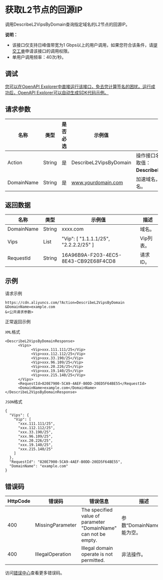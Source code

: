 # 获取L2节点的回源IP

调用DescribeL2VipsByDomain查询指定域名的L2节点的回源IP。

**说明：**

-   该接口仅支持日峰值带宽为1 Gbps以上的用户调用，如果您符合该条件，请[提交工单](https://selfservice.console.aliyun.com/ticket/createIndex)申请该接口的调用权限。
-   单用户调用频率：40次/秒。

## 调试

[您可以在OpenAPI Explorer中直接运行该接口，免去您计算签名的困扰。运行成功后，OpenAPI Explorer可以自动生成SDK代码示例。](https://api.aliyun.com/#product=Cdn&api=DescribeL2VipsByDomain&type=RPC&version=2018-05-10)

## 请求参数

|名称|类型|是否必选|示例值|描述|
|--|--|----|---|--|
|Action|String|是|DescribeL2VipsByDomain|操作接口名，系统规定参数，取值：**DescribeL2VipsByDomain**。 |
|DomainName|String|是|www.yourdomain.com|加速域名，仅支持查询单个域名。 |

## 返回数据

|名称|类型|示例值|描述|
|--|--|---|--|
|DomainName|String|xxxx.com|域名。 |
|Vips|List|"Vip": \[ "1.1.1.1/25", "2.2.2.2/25" \]|Vip列表。 |
|RequestId|String|16A96B9A-F203-4EC5-8E43-CB92E68F4CD8|请求ID。 |

## 示例

请求示例

```
https://cdn.aliyuncs.com/?Action=DescribeL2VipsByDomain
&DomainName=example.com
&<公共请求参数>
```

正常返回示例

`XML`格式

```
<DescribeL2VipsByDomainResponse>
	  <Vips>
		    <Vip>xxx.111.111/25</Vip>
		    <Vip>xxx.112.112/25</Vip>
		    <Vip>xxx.33.190/25</Vip>
		    <Vip>xxx.96.109/25</Vip>
		    <Vip>xxx.20.226/25</Vip>
		    <Vip>xxx.19.140/25</Vip>
		    <Vip>xxx.215.140/25</Vip>
	  </Vips>
	  <RequestId>820E7900-5CA9-4AEF-B0DD-20ED5F64BE55</RequestId>
	  <DomainName>example.com</DomainName>
</DescribeL2VipsByDomainResponse>
```

`JSON`格式

```
{
  "Vips": {
    "Vip": [
      "xxx.111.111/25",
      "xxx.112.112/25",
      "xxx.33.190/25",
      "xxx.96.109/25",
      "xxx.20.226/25",
      "xxx.19.140/25",
      "xxx.215.140/25"
    ]
  },
  "RequestId": "820E7900-5CA9-4AEF-B0DD-20ED5F64BE55",
  "DomainName": "example.com"
}
```

## 错误码

|HttpCode|错误码|错误信息|描述|
|--------|---|----|--|
|400|MissingParameter|The specified value of parameter "DomainName" can not be empty.|参数“DomainName”不能为空。|
|400|IllegalOperation|Illegal domain operate is not permitted.|非法操作。|

访问[错误中心](https://error-center.aliyun.com/status/product/Cdn)查看更多错误码。

